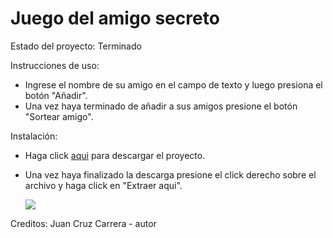<h1>Juego del amigo secreto</h1>

Estado del proyecto: Terminado

Instrucciones de uso:

- Ingrese el nombre de su amigo en el campo de texto y luego presiona el botón "Añadir".
- Una vez haya terminado de añadir a sus amigos presione el botón "Sortear amigo".

Instalación:

- Haga click <a href="https://github.com/EN-off/juego-amigo-secreto/archive/refs/heads/main.zip">aqui</a> para descargar el proyecto.
- Una vez haya finalizado la descarga presione el click derecho sobre el archivo y haga click en "Extraer aqui".
  
  <img src="https://github.com/user-attachments/assets/4ff2b7ac-020a-4db8-b775-a68ffeba75c5"></img>



Creditos:
Juan Cruz Carrera - autor
